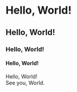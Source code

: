 # Hello, World!
## Hello, World!
### Hello, World!
#### Hello, World!
Hello, World!\
See you, World.